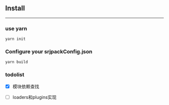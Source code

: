 ## Install

---

### use yarn
```yarn init```

### Configure your srjpackConfig.json

```
yarn build  
```

### todolist

- [x] 模块依赖查找
- [ ] loaders和plugins实现


